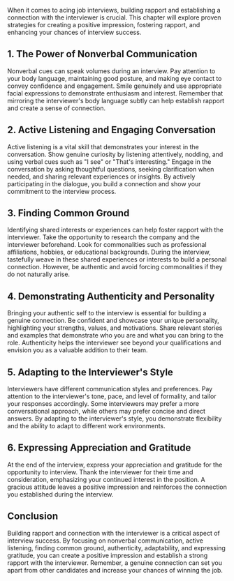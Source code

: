 
When it comes to acing job interviews, building rapport and establishing a connection with the interviewer is crucial. This chapter will explore proven strategies for creating a positive impression, fostering rapport, and enhancing your chances of interview success.

1\. The Power of Nonverbal Communication
---------------------------------------

Nonverbal cues can speak volumes during an interview. Pay attention to your body language, maintaining good posture, and making eye contact to convey confidence and engagement. Smile genuinely and use appropriate facial expressions to demonstrate enthusiasm and interest. Remember that mirroring the interviewer's body language subtly can help establish rapport and create a sense of connection.

2\. Active Listening and Engaging Conversation
---------------------------------------------

Active listening is a vital skill that demonstrates your interest in the conversation. Show genuine curiosity by listening attentively, nodding, and using verbal cues such as "I see" or "That's interesting." Engage in the conversation by asking thoughtful questions, seeking clarification when needed, and sharing relevant experiences or insights. By actively participating in the dialogue, you build a connection and show your commitment to the interview process.

3\. Finding Common Ground
------------------------

Identifying shared interests or experiences can help foster rapport with the interviewer. Take the opportunity to research the company and the interviewer beforehand. Look for commonalities such as professional affiliations, hobbies, or educational backgrounds. During the interview, tastefully weave in these shared experiences or interests to build a personal connection. However, be authentic and avoid forcing commonalities if they do not naturally arise.

4\. Demonstrating Authenticity and Personality
---------------------------------------------

Bringing your authentic self to the interview is essential for building a genuine connection. Be confident and showcase your unique personality, highlighting your strengths, values, and motivations. Share relevant stories and examples that demonstrate who you are and what you can bring to the role. Authenticity helps the interviewer see beyond your qualifications and envision you as a valuable addition to their team.

5\. Adapting to the Interviewer's Style
--------------------------------------

Interviewers have different communication styles and preferences. Pay attention to the interviewer's tone, pace, and level of formality, and tailor your responses accordingly. Some interviewers may prefer a more conversational approach, while others may prefer concise and direct answers. By adapting to the interviewer's style, you demonstrate flexibility and the ability to adapt to different work environments.

6\. Expressing Appreciation and Gratitude
----------------------------------------

At the end of the interview, express your appreciation and gratitude for the opportunity to interview. Thank the interviewer for their time and consideration, emphasizing your continued interest in the position. A gracious attitude leaves a positive impression and reinforces the connection you established during the interview.

Conclusion
----------

Building rapport and connection with the interviewer is a critical aspect of interview success. By focusing on nonverbal communication, active listening, finding common ground, authenticity, adaptability, and expressing gratitude, you can create a positive impression and establish a strong rapport with the interviewer. Remember, a genuine connection can set you apart from other candidates and increase your chances of winning the job.
